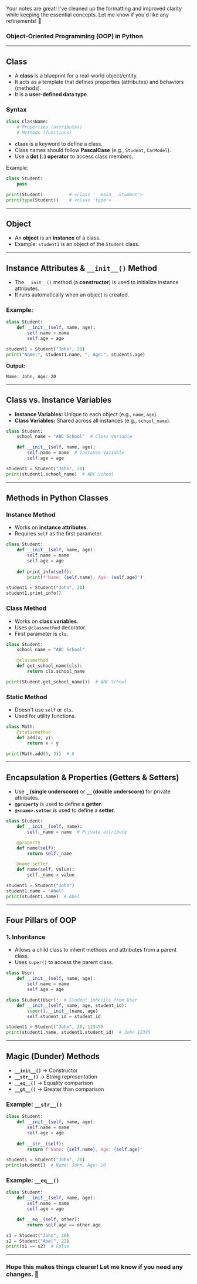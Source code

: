 Your notes are great! I've cleaned up the formatting and improved clarity while keeping the essential concepts. Let me know if you'd like any refinements! 🚀  

### **Object-Oriented Programming (OOP) in Python**

---

## **Class**
- A **class** is a blueprint for a real-world object/entity.
- It acts as a template that defines properties (attributes) and behaviors (methods).
- It is a **user-defined data type**.

### **Syntax**
```python
class ClassName:
    # Properties (attributes)
    # Methods (functions)
```
- **`class`** is a keyword to define a class.
- Class names should follow **PascalCase** (e.g., `Student`, `CarModel`).
- Use a **dot (`.`) operator** to access class members.

Example:
```python
class Student:
    pass

print(Student)          # <class '__main__.Student'>
print(type(Student))    # <class 'type'>
```

---

## **Object**
- An **object** is an **instance** of a class.
- Example: `student1` is an object of the `Student` class.

---

## **Instance Attributes & `__init__()` Method**
- The `__init__()` method (a **constructor**) is used to initialize instance attributes.
- It runs automatically when an object is created.

### **Example:**
```python
class Student:
    def __init__(self, name, age):
        self.name = name
        self.age = age

student1 = Student("John", 20)
print("Name:", student1.name, ", Age:", student1.age)
```
**Output:**
```
Name: John, Age: 20
```

---

## **Class vs. Instance Variables**
- **Instance Variables:** Unique to each object (e.g., `name`, `age`).
- **Class Variables:** Shared across all instances (e.g., `school_name`).

```python
class Student:
    school_name = "ABC School"  # Class Variable

    def __init__(self, name, age):
        self.name = name  # Instance Variable
        self.age = age

student1 = Student("John", 20)
print(student1.school_name)  # ABC School
```

---

## **Methods in Python Classes**
### **Instance Method**
- Works on **instance attributes**.
- Requires `self` as the first parameter.

```python
class Student:
    def __init__(self, name, age):
        self.name = name
        self.age = age
    
    def print_info(self):
        print(f"Name: {self.name}, Age: {self.age}")

student1 = Student("John", 20)
student1.print_info()
```

### **Class Method**
- Works on **class variables**.
- Uses `@classmethod` decorator.
- First parameter is `cls`.

```python
class Student:
    school_name = "ABC School"

    @classmethod
    def get_school_name(cls):
        return cls.school_name

print(Student.get_school_name())  # ABC School
```

### **Static Method**
- Doesn't use `self` or `cls`.
- Used for utility functions.

```python
class Math:
    @staticmethod
    def add(x, y):
        return x + y

print(Math.add(5, 3))  # 8
```

---

## **Encapsulation & Properties (Getters & Setters)**
- Use **`_` (single underscore)** or **`__` (double underscore)** for private attributes.
- **`@property`** is used to define a **getter**.
- **`@<name>.setter`** is used to define a **setter**.

```python
class Student:
    def __init__(self, name):
        self._name = name  # Private attribute

    @property
    def name(self):
        return self._name

    @name.setter
    def name(self, value):
        self._name = value

student1 = Student("John")
student1.name = "Abel"
print(student1.name)  # Abel
```

---

## **Four Pillars of OOP**
### **1. Inheritance**
- Allows a child class to inherit methods and attributes from a parent class.
- Uses `super()` to access the parent class.

```python
class User:
    def __init__(self, name, age):
        self.name = name
        self.age = age

class Student(User):  # Student inherits from User
    def __init__(self, name, age, student_id):
        super().__init__(name, age)
        self.student_id = student_id

student1 = Student("John", 20, 12345)
print(student1.name, student1.student_id)  # John 12345
```

---

## **Magic (Dunder) Methods**
- **`__init__()`** → Constructor
- **`__str__()`** → String representation
- **`__eq__()`** → Equality comparison
- **`__gt__()`** → Greater than comparison

### **Example: `__str__()`**
```python
class Student:
    def __init__(self, name, age):
        self.name = name
        self.age = age
    
    def __str__(self):
        return f"Name: {self.name}, Age: {self.age}"

student1 = Student("John", 20)
print(student1)  # Name: John, Age: 20
```

### **Example: `__eq__()`**
```python
class Student:
    def __init__(self, name, age):
        self.name = name
        self.age = age

    def __eq__(self, other):
        return self.age == other.age

s1 = Student("John", 20)
s2 = Student("Abel", 22)
print(s1 == s2)  # False
```

---

### **Hope this makes things clearer! Let me know if you need any changes. 🚀**